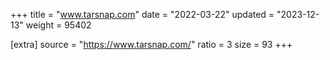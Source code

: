 +++
title = "www.tarsnap.com"
date = "2022-03-22"
updated = "2023-12-13"
weight = 95402

[extra]
source = "https://www.tarsnap.com/"
ratio = 3
size = 93
+++
